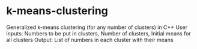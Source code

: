 # k-means-clustering
Generalized k-means clustering (for any number of clusters) in C++
User inputs: Numbers to be put in clusters, Number of clusters, Initial means for all clusters
Output: List of numbers in each cluster with their means
